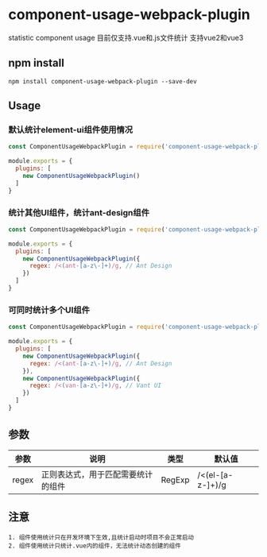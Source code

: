 # component-usage-webpack-plugin
statistic component usage
目前仅支持.vue和.js文件统计
支持vue2和vue3

## npm install
```
npm install component-usage-webpack-plugin --save-dev
```

## Usage

### 默认统计element-ui组件使用情况

```js
const ComponentUsageWebpackPlugin = require('component-usage-webpack-plugin');

module.exports = {
  plugins: [
    new ComponentUsageWebpackPlugin()
  ]
}
```

### 统计其他UI组件，统计ant-design组件

```js
const ComponentUsageWebpackPlugin = require('component-usage-webpack-plugin');

module.exports = {
  plugins: [
    new ComponentUsageWebpackPlugin({
      regex: /<(ant-[a-z\-]+)/g, // Ant Design
    })
  ]
}
```

### 可同时统计多个UI组件

```js
const ComponentUsageWebpackPlugin = require('component-usage-webpack-plugin');

module.exports = {
  plugins: [
    new ComponentUsageWebpackPlugin({
      regex: /<(ant-[a-z\-]+)/g, // Ant Design
    }),
    new ComponentUsageWebpackPlugin({
      regex: /<(van-[a-z\-]+)/g, // Vant UI
    })
  ]
}
```

## 参数

| 参数 | 说明 | 类型 | 默认值 |
| --- | --- | --- | --- |
| regex | 正则表达式，用于匹配需要统计的组件 | RegExp | /<(el-[a-z-]+)/g |

## 注意

    1. 组件使用统计只在开发环境下生效,且统计启动时项目不会正常启动
    2. 组件使用统计只统计.vue内的组件，无法统计动态创建的组件

